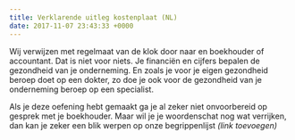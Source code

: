 ```yaml
---
title: Verklarende uitleg kostenplaat (NL)
date: 2017-11-07 23:43:33 +0000
---
```

Wij verwijzen met regelmaat van de klok door naar en boekhouder of accountant. Dat is niet voor niets. Je financiën en cijfers bepalen de gezondheid van je onderneming. En zoals je voor je eigen gezondheid beroep doet op een dokter, zo doe je ook voor de gezondheid van je onderneming beroep op een specialist. 

Als je deze oefening hebt gemaakt ga je al zeker niet onvoorbereid op gesprek met je boekhouder. Maar wil je je woordenschat nog wat verrijken, dan kan je zeker een blik werpen op onze begrippenlijst _(link toevoegen)_